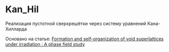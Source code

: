 # Kan_Hil
Реализация пустотной сверхрешётки через систему уравнений Кана-Хилларда 

Основано на статье: [Formation and self-organization of void superlattices under irradiation : A phase field study](https://www.sciencedirect.com/science/article/abs/pii/S2589152918300036)
